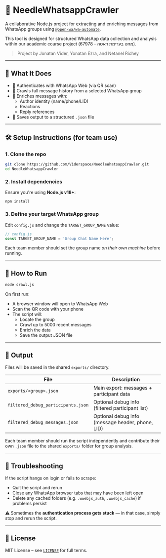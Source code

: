 # 🧵 NeedleWhatsappCrawler

A collaborative Node.js project for extracting and enriching messages from WhatsApp groups using [`@open-wa/wa-automate`](https://github.com/open-wa/wa-automate-nodejs).

This tool is designed for structured WhatsApp data collection and analysis within our academic course project (מחט בערימת דאטה - 67978).

> Project by Jonatan Vider, Yonatan Ezra, and Netanel Richey

---

## 🚀 What It Does

- 🔐 Authenticates with WhatsApp Web (via QR scan)
- 🧠 Crawls full message history from a selected WhatsApp group
- 🧩 Enriches messages with:
  - Author identity (name/phone/LID)
  - Reactions
  - Reply references
- 💾 Saves output to a structured `.json` file

---

## 🛠️ Setup Instructions (for team use)

### 1. Clone the repo

```bash
git clone https://github.com/Viderspace/NeedleWhatsappCrawler.git
cd NeedleWhatsappCrawler
```

### 2. Install dependencies

Ensure you're using **Node.js v18+**:

```bash
npm install
```

### 3. Define your target WhatsApp group

Edit `config.js` and change the `TARGET_GROUP_NAME` value:

```js
// config.js
const TARGET_GROUP_NAME = 'Group Chat Name Here';
```

Each team member should set the group name *on their own machine* before running.

---

## 🧪 How to Run

```bash
node crawl.js
```

On first run:
- A browser window will open to WhatsApp Web
- Scan the QR code with your phone
- The script will:
  - Locate the group
  - Crawl up to 5000 recent messages
  - Enrich the data
  - Save the output JSON file

---

## 📁 Output

Files will be saved in the shared `exports/` directory.

| File | Description |
|------|-------------|
| `exports/<group>.json` | Main export: messages + participant data |
| `filtered_debug_participants.json` | Optional debug info (filtered participant list) |
| `filtered_debug_messages.json` | Optional debug info (message header, phone, LID) |

Each team member should run the script independently and contribute their own `.json` file to the shared `exports/` folder for group analysis.

---

## 🧼 Troubleshooting

If the script hangs on login or fails to scrape:
- Quit the script and rerun
- Close any WhatsApp browser tabs that may have been left open
- Delete any cached folders (e.g. `.wwebjs_auth`, `.wwebjs_cache`) if problems persist

⚠️ Sometimes the **authentication process gets stuck** — in that case, simply stop and rerun the script.

---

## 📜 License

MIT License – see [`LICENSE`](./LICENSE) for full terms.

